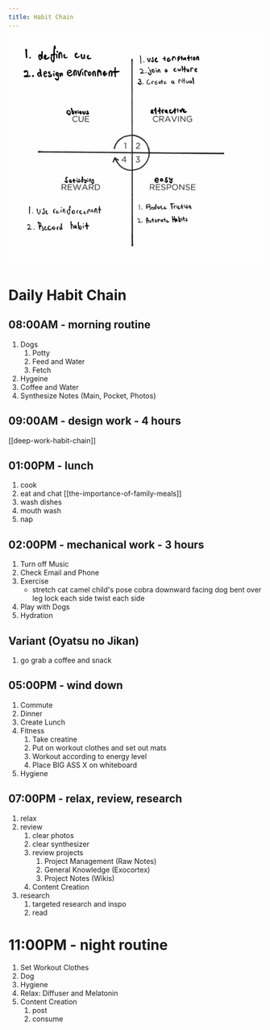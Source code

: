 ```yaml
---
title: Habit Chain
---
```

![](./images/habit-loop.png)

# Daily Habit Chain
## 08:00AM - morning routine
1. Dogs
    1. Potty
    2. Feed and Water
    3. Fetch
2. Hygeine
3. Coffee and Water
4. Synthesize Notes (Main, Pocket, Photos)

## 09:00AM - design work - 4 hours
[[deep-work-habit-chain]]

## 01:00PM - lunch
1. cook
2. eat and chat [[the-importance-of-family-meals]]
3. wash dishes
4. mouth wash
5. nap

## 02:00PM - mechanical work - 3 hours
1. Turn off Music
2. Check Email and Phone
3. Exercise
    - stretch
        cat camel
        child's pose
        cobra
        downward facing dog
        bent over
        leg lock each side
        twist each side
4. Play with Dogs
5. Hydration

## Variant (Oyatsu no Jikan)
1. go grab a coffee and snack

## 05:00PM - wind down
1. Commute
2. Dinner
3. Create Lunch
4. Fitness
    1. Take creatine
    2. Put on workout clothes and set out mats
    3. Workout according to energy level
    4. Place BIG ASS X on whiteboard
5. Hygiene

## 07:00PM - relax, review, research
1. relax
2. review
    1. clear photos
    2. clear synthesizer
    3. review projects
        1. Project Management (Raw Notes)
        2. General Knowledge (Exocortex)
        3. Project Notes (Wikis)
    4. Content Creation
3. research
    1. targeted research and inspo
    2. read

# 11:00PM - night routine
1. Set Workout Clothes
2. Dog
3. Hygiene
4. Relax: Diffuser and Melatonin
5. Content Creation
    1. post 
    2. consume